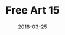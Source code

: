 ---
title: Free Art 15
date: '2018-03-25'
thumb_image: images/mar-3yo/free-art15.jpg
thumb_image_alt: Free Art 15
image: images/mar-3yo/free-art15.jpg
image_alt: Free Art 15
template: project
---	